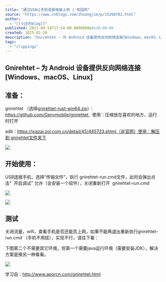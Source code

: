 ```yaml
---
title: "通过USB让手机连接电脑上网 | 校园网"
source: "https://www.cnblogs.com/zhuangjie/p/15268782.html"
author:
  - "[[小庄的blog]]"
published: 2021-09-14T17:54:00.0000000&#x2B;08:00
created: 2025-02-20
description: "Gnirehtet – 为 Android 设备提供反向网络连接[Windows、macOS、Linux] 准备： gnirehtet （选择gnirehtet-rust-win64.zip）：https://github.com/Genymobile/gnirehtet 使用：压缩放在喜欢的地方，"
tags:
  - "clippings"
---
```

## Gnirehtet – 为 Android 设备提供反向网络连接\[Windows、macOS、Linux\]

## 准备：

gnirehtet （选择[gnirehtet-rust-win64.zip](https://github.com/Genymobile/gnirehtet/releases/download/v2.5/gnirehtet-rust-win64-v2.5.zip)）：https://github.com/Genymobile/gnirehtet   使用：压缩放在喜欢的地方，运行时打开

adb：https://xiazai.zol.com.cn/detail/45/445733.shtml（非官网）使用：解压到 gnirehtet文件夹下

[![](https://img2020.cnblogs.com/blog/2160655/202112/2160655-20211228170310742-1192479264.png)](https://img2020.cnblogs.com/blog/2160655/202112/2160655-20211228170310742-1192479264.png)

## 开始使用：

USB连接手机，选择“传输文件”，执行 gnirehtet-run.cmd文件，此时会弹出点击“  开启调试” 允许（会安装一个软件），关闭重新打开  gnirehtet-run.cmd 

[![](https://wwwapprcn.macapp8.com/Gnirehtet-2.jpg)](https://wwwapprcn.macapp8.com/Gnirehtet-2.jpg)

[![](https://wwwapprcn.macapp8.com/Gnirehtet-4.png)](https://wwwapprcn.macapp8.com/Gnirehtet-4.png)

## 测试

关闭流量，wifi，查看手机是否还能否上网，如果不能再退出重新执行gnirehtet-run.cmd （手机不用拔），实现不行，请往下看：

下图第二个不需要其它环境，但第一个需要java运行环境（需要安装JDK），解决方案是换另一种看看。

[![](https://img2023.cnblogs.com/blog/2160655/202212/2160655-20221203145051086-1544980219.png)](https://img2023.cnblogs.com/blog/2160655/202212/2160655-20221203145051086-1544980219.png)

学习自：http://www.apprcn.com/gnirehtet.html